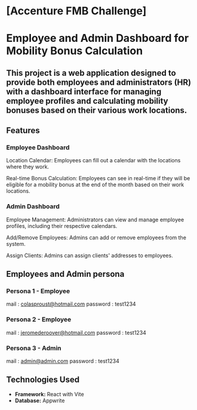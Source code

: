 # [Accenture FMB Challenge]


# Employee and Admin Dashboard for Mobility Bonus Calculation

## This project is a web application designed to provide both employees and administrators (HR) with a dashboard interface for managing employee profiles and calculating mobility bonuses based on their various work locations.

## Features

### Employee Dashboard

Location Calendar: Employees can fill out a calendar with the locations where they work.

Real-time Bonus Calculation: Employees can see in real-time if they will be eligible for a mobility bonus at the end of the month based on their work locations.

### Admin Dashboard

Employee Management: Administrators can view and manage employee profiles, including their respective calendars.

Add/Remove Employees: Admins can add or remove employees from the system.

Assign Clients: Admins can assign clients' addresses to employees.


## Employees and Admin persona


 ### Persona 1 - Employee

 mail : colasproust@hotmail.com 
 password : test1234

 ### Persona 2 - Employee
 mail : jeromederoover@hotmail.com
 password : test1234


### Persona 3 - Admin

mail : admin@admin.com 
password : test1234


## Technologies Used

- **Framework:** React with Vite
- **Database:** Appwrite



